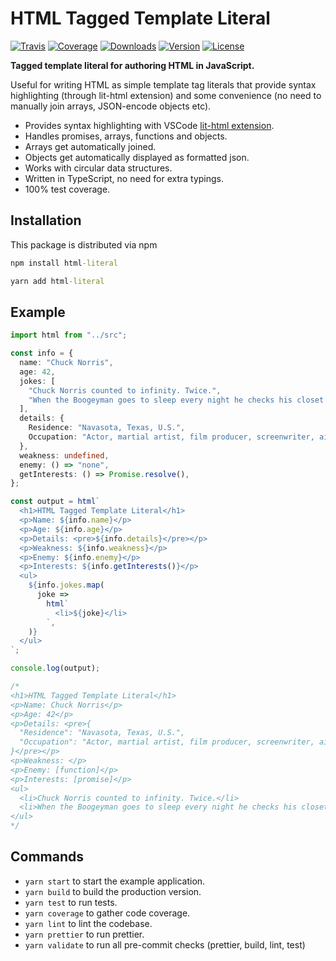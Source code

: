 # HTML Tagged Template Literal

[![Travis](https://img.shields.io/travis/kallaspriit/html-literal.svg)](https://travis-ci.org/kallaspriit/html-literal)
[![Coverage](https://img.shields.io/coveralls/kallaspriit/html-literal.svg)](https://coveralls.io/github/kallaspriit/html-literal)
[![Downloads](https://img.shields.io/npm/dm/html-literal.svg)](http://npm-stat.com/charts.html?package=html-literal)
[![Version](https://img.shields.io/npm/v/html-literal.svg)](http://npm.im/html-literal)
[![License](https://img.shields.io/npm/l/html-literal.svg)](http://opensource.org/licenses/MIT)

**Tagged template literal for authoring HTML in JavaScript.**

Useful for writing HTML as simple template tag literals that provide syntax highlighting (through lit-html extension) and some convenience (no need to manually join arrays, JSON-encode objects etc).

- Provides syntax highlighting with VSCode [lit-html extension](https://marketplace.visualstudio.com/items?itemName=bierner.lit-html).
- Handles promises, arrays, functions and objects.
- Arrays get automatically joined.
- Objects get automatically displayed as formatted json.
- Works with circular data structures.
- Written in TypeScript, no need for extra typings.
- 100% test coverage.

## Installation

This package is distributed via npm

```cmd
npm install html-literal
```
```cmd
yarn add html-literal
```

## Example

```typescript
import html from "../src";

const info = {
  name: "Chuck Norris",
  age: 42,
  jokes: [
    "Chuck Norris counted to infinity. Twice.",
    "When the Boogeyman goes to sleep every night he checks his closet for Chuck Norris.",
  ],
  details: {
    Residence: "Navasota, Texas, U.S.",
    Occupation: "Actor, martial artist, film producer, screenwriter, air policeman (U.S. Air Force).",
  },
  weakness: undefined,
  enemy: () => "none",
  getInterests: () => Promise.resolve(),
};

const output = html`
  <h1>HTML Tagged Template Literal</h1>
  <p>Name: ${info.name}</p>
  <p>Age: ${info.age}</p>
  <p>Details: <pre>${info.details}</pre></p>
  <p>Weakness: ${info.weakness}</p>
  <p>Enemy: ${info.enemy}</p>
  <p>Interests: ${info.getInterests()}</p>
  <ul>
    ${info.jokes.map(
      joke =>
        html`
          <li>${joke}</li>
        `,
    )}
  </ul>
`;

console.log(output);

/*
<h1>HTML Tagged Template Literal</h1>
<p>Name: Chuck Norris</p>
<p>Age: 42</p>
<p>Details: <pre>{
  "Residence": "Navasota, Texas, U.S.",
  "Occupation": "Actor, martial artist, film producer, screenwriter, air policeman (U.S. Air Force)."
}</pre></p>
<p>Weakness: </p>
<p>Enemy: [function]</p>
<p>Interests: [promise]</p>
<ul>
  <li>Chuck Norris counted to infinity. Twice.</li>
  <li>When the Boogeyman goes to sleep every night he checks his closet for Chuck Norris.</li>
</ul>
*/
```

## Commands

- `yarn start` to start the example application.
- `yarn build` to build the production version.
- `yarn test` to run tests.
- `yarn coverage` to gather code coverage.
- `yarn lint` to lint the codebase.
- `yarn prettier` to run prettier.
- `yarn validate` to run all pre-commit checks (prettier, build, lint, test)